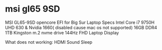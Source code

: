 # msi gl65 9SD
MSI GL65-9SD opencore EFI for Big Sur
Laptop Specs
  Intel Core i7 9750H
  UHD 630 & Nvidia 1660( disabled cause mac os not supported)
  16GB DDR4
  1TB Kingston m.2 nvme drive 
  144Hz FHD Laptop Display

What does not working:
 HDMI
 Sound
 Sleep
 

